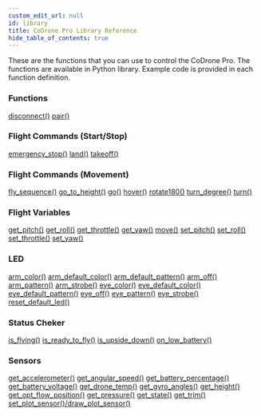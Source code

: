 ```yaml
---
custom_edit_url: null
id: library
title: CoDrone Pro Library Reference
hide_table_of_contents: true
---
```

These are the functions that you can use to control the CoDrone Pro. The functions are available in Python library. Example code is provided in each function definition.

<div class="boxLanding">
  <div class="parentContainer">
  <div class="box-reference-shadow">
  <h3>Functions</h3>
    <a href="/doc-v2/docs/codrone-pro/python/connection/disconnect">disconnect()</a>
    <a href="/doc-v2/docs/codrone-pro/python/connection/pair">pair()</a>
    <br />
   </div>
    <div class="box-reference-shadow margin-top-30"> 
        <h3>Flight Commands (Start/Stop)</h3>
            <a href="/doc-v2/docs/codrone-pro/python/flight-commands-start-stop/emergency-stop">emergency_stop()</a>
            <a href="/doc-v2/docs/codrone-pro/python/flight-commands-start-stop/land">land()</a>
            <a href="/doc-v2/docs/codrone-pro/python/flight-commands-start-stop/take-off">takeoff()</a>
    </div>
    <div class="box-reference-shadow margin-top-30"> 
        <h3>Flight Commands (Movement)</h3>
        <a href="/doc-v2/docs/codrone-pro/python/flight-commands-movement/fly-sequence">fly_sequence()</a>
        <a href="/doc-v2/docs/codrone-pro/python/flight-commands-movement/go-to-height">go_to_height()</a>
        <a href="/doc-v2/docs/codrone-pro/python/flight-commands-movement/go">go()</a>
        <a href="/doc-v2/docs/codrone-pro/python/flight-commands-movement/hover">hover()</a>
        <a href="/doc-v2/docs/codrone-pro/python/flight-commands-movement/rotate-180">rotate180()</a>
        <a href="/doc-v2/docs/codrone-pro/python/flight-commands-movement/turn-degree">turn_degree()</a>
        <a href="/doc-v2/docs/codrone-pro/python/flight-commands-movement/turn">turn()</a>
  </div>
  </div>
  <div  class="parentContainer">
    <div class="boxLanding">
       <div class="box-reference-shadow"> 
            <h3> Flight Variables</h3>
            <a href="/doc-v2/docs/codrone-pro/python/flight-variables/get-pitch">get_pitch()</a>
            <a href="/doc-v2/docs/codrone-pro/python/flight-variables/get-roll">get_roll()</a>
            <a href="/doc-v2/docs/codrone-pro/python/flight-variables/get-throttle">get_throttle()</a>
            <a href="/doc-v2/docs/codrone-pro/python/flight-variables/get-yaw">get_yaw()</a>
            <a href="/doc-v2/docs/codrone-pro/python/flight-variables/move">move()</a>
            <a href="/doc-v2/docs/codrone-pro/python/flight-variables/set-pitch">set_pitch()</a>
            <a href="/doc-v2/docs/codrone-pro/python/flight-variables/set-roll">set_roll()</a>
            <a href="/doc-v2/docs/codrone-pro/python/flight-variables/set-throttle">set_throttle()</a>
            <a href="/doc-v2/docs/codrone-pro/python/flight-variables/set-yaw">set_yaw()</a>      
        </div>
    </div>
     <div class="box-reference-shadow margin-top-30">       
          <h3> LED</h3>
          <a href="/doc-v2/docs/codrone-pro/python/led/arm-color">arm_color()</a>
          <a href="/doc-v2/docs/codrone-pro/python/led/arm-default-color">arm_default_color()</a>
          <a href="/doc-v2/docs/codrone-pro/python/led/arm-default-pattern">arm_default_pattern()</a>
          <a href="/doc-v2/docs/codrone-pro/python/led/arm-off">arm_off()</a>
          <a href="/doc-v2/docs/codrone-pro/python/led/arm-pattern">arm_pattern()</a>
          <a href="/doc-v2/docs/codrone-pro/python/led/arm-strobe">arm_strobe()</a>
          <a href="/doc-v2/docs/codrone-pro/python/led/eye-color">eye_color()</a>
          <a href="/doc-v2/docs/codrone-pro/python/led/eye-default-color">eye_default_color()</a>
          <a href="/doc-v2/docs/codrone-pro/python/led/eye-default-pattern">eye_default_pattern()</a>
          <a href="/doc-v2/docs/codrone-pro/python/led/eye-off">eye_off()</a>
          <a href="/doc-v2/docs/codrone-pro/python/led/eye-pattern">eye_pattern()</a>
          <a href="/doc-v2/docs/codrone-pro/python/led/eye-strobe">eye_strobe()</a>
          <a href="/doc-v2/docs/codrone-pro/python/led/reset-default-led">reset_default_led()</a> 
        </div>
  </div>
  <div  class="parentContainer">
    <div class="boxLanding">
       <div class="box-reference-shadow"> 
            <h3>Status Cheker</h3>
            <a href="/doc-v2/docs/codrone-pro/python/status-checkers/is-fliying">is_flying()</a>
            <a href="/doc-v2/docs/codrone-pro/python/status-checkers/is-ready-to-fly">is_ready_to_fly()</a>
            <a href="/doc-v2/docs/codrone-pro/python/status-checkers/is-upside-down">is_upside_down()</a>
            <a href="/doc-v2/docs/codrone-pro/python/status-checkers/on-low-battery">on_low_battery()</a>
        </div>
    </div>
     <div class="box-reference-shadow margin-top-30"> 
            <h3>Sensors</h3>
            <a href="/doc-v2/docs/codrone-pro/python/sensors/get-accelerometer">get_accelerometer()</a>
            <a href="/doc-v2/docs/codrone-pro/python/sensors/get-angular-speed">get_angular_speed()</a>
            <a href="/doc-v2/docs/codrone-pro/python/sensors/get-battery-percentage">get_battery_percentage()</a>
            <a href="/doc-v2/docs/codrone-pro/python/sensors/get-battery-voltage">get_battery_voltage()</a>
            <a href="/doc-v2/docs/codrone-pro/python/sensors/get-drone-temp">get_drone_temp()</a>
            <a href="/doc-v2/docs/codrone-pro/python/sensors/get-gyro-angles">get_gyro_angles()</a>
            <a href="/doc-v2/docs/codrone-pro/python/sensors/get-height">get_height()</a>
            <a href="/docs/codrone-pro/python/sensors/get-opt-flow-position">get_opt_flow_position()</a>
            <a href="/doc-v2/docs/codrone-pro/python/sensors/get-pressure">get_pressure()</a>
            <a href="/doc-v2/docs/codrone-pro/python/sensors/get-state">get_state()</a>
            <a href="/doc-v2/docs/codrone-pro/python/sensors/get-trim">get_trim()</a>
            <a href="/doc-v2/docs/codrone-pro/python/sensors/set-plot-sensor">set_plot_sensor()/draw_plot_sensor()</a>
        </div>
  </div>
</div>
<div class="boxLanding marginTop25">


</div>
